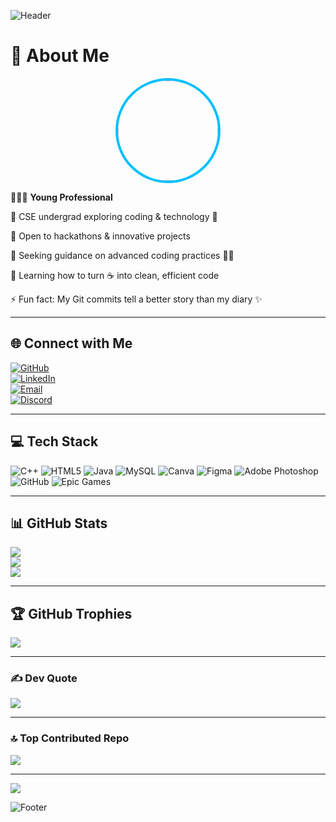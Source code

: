 
<!-- Header Banner -->
![Header](https://capsule-render.vercel.app/api?type=waving&color=001F54&height=200&section=header&text=Ashwin%20C%20B&fontSize=50&fontColor=00BFFF&animation=fadeIn&fontAlignY=40)

# 💫 About Me
<p align="center">
  <img src="https://avatars.githubusercontent.com/ashwinbelgiofficial" width="160" style="border-radius:50%; border:4px solid #00BFFF;" />
</p>

🧑🏻‍💼 <b>Young Professional</b><br>
  
🔭 CSE undergrad exploring coding & technology 🤖<br>

👯 Open to hackathons & innovative projects<br>

🤝 Seeking guidance on advanced coding practices 🧑‍💻<br>

🌱 Learning how to turn ☕ into clean, efficient code<br>

⚡ Fun fact: My Git commits tell a better story than my diary ✨ 


---

## 🌐 Connect with Me

[![GitHub](https://img.shields.io/badge/GitHub-100000?logo=github&logoColor=white)](https://github.com/ashwinbelgiofficial)  
[![LinkedIn](https://img.shields.io/badge/LinkedIn-%230077B5.svg?logo=linkedin&logoColor=white)](https://linkedin.com/in/ashwin-c-b-604239380)  
[![Email](https://img.shields.io/badge/Email-D14836?logo=gmail&logoColor=white)](mailto:ashwinbelgi.official@gmail.com)  
[![Discord](https://img.shields.io/badge/Discord-%237289DA.svg?logo=discord&logoColor=white)](https://discord.gg/https://discord.gg/3jqARjy3)

---

## 💻 Tech Stack

![C++](https://img.shields.io/badge/c++-%2300599C.svg?style=plastic&logo=c%2B%2B&logoColor=white) ![HTML5](https://img.shields.io/badge/html5-%23E34F26.svg?style=plastic&logo=html5&logoColor=white) ![Java](https://img.shields.io/badge/java-%23ED8B00.svg?style=plastic&logo=openjdk&logoColor=white) ![MySQL](https://img.shields.io/badge/mysql-4479A1.svg?style=plastic&logo=mysql&logoColor=white) ![Canva](https://img.shields.io/badge/Canva-%2300C4CC.svg?style=plastic&logo=Canva&logoColor=white) ![Figma](https://img.shields.io/badge/figma-%23F24E1E.svg?style=plastic&logo=figma&logoColor=white) ![Adobe Photoshop](https://img.shields.io/badge/adobe%20photoshop-%2331A8FF.svg?style=plastic&logo=adobe%20photoshop&logoColor=white) ![GitHub](https://img.shields.io/badge/github-%23121011.svg?style=plastic&logo=github&logoColor=white) ![Epic Games](https://img.shields.io/badge/epicgames-%23313131.svg?style=plastic&logo=epicgames&logoColor=white)

---

## 📊 GitHub Stats
![](https://github-readme-stats.vercel.app/api?username=ashwinbelgiofficial&theme=dark&title_color=00BFFF&text_color=00BFFF&icon_color=00BFFF&bg_color=001F54&hide_border=false&count_private=true)  
![](https://github-readme-streak-stats.herokuapp.com/?user=ashwinbelgiofficial&theme=dark&ring=00BFFF&fire=00BFFF&currStreakLabel=00BFFF&background=001F54&border=0A192F)  
![](https://github-readme-stats.vercel.app/api/top-langs/?username=ashwinbelgiofficial&theme=dark&title_color=00BFFF&text_color=00BFFF&bg_color=001F54&hide_border=false&layout=compact)  

---

## 🏆 GitHub Trophies
![](https://github-profile-trophy.vercel.app/?username=ashwinbelgiofficial&theme=algolia&no-frame=true&margin-w=15&column=5)

---

### ✍ Dev Quote
![](https://quotes-github-readme.vercel.app/api?type=horizontal&theme=dark&bg_color=001F54&text_color=00BFFF)

---
### 🔝 Top Contributed Repo
![](https://github-contributor-stats.vercel.app/api?username=ashwinbelgiofficial&limit=5&theme=dark&combine_all_yearly_contributions=true)

---

[![](https://visitcount.itsvg.in/api?id=ashwinbelgiofficial&icon=3&color=001F54)](https://visitcount.itsvg.in)

<!-- Footer Banner -->
![Footer](https://capsule-render.vercel.app/api?type=waving&color=001F54&height=120&section=footer&fontColor=00BFFF)
